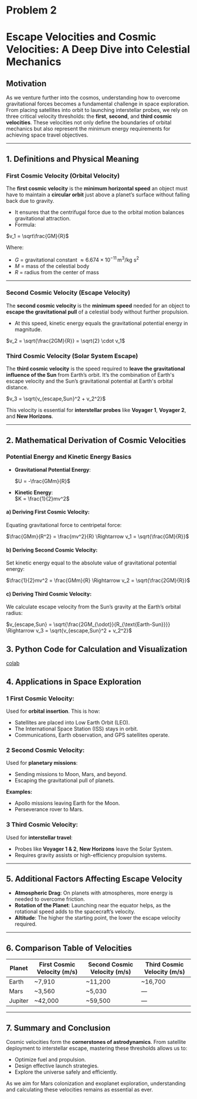 # Problem 2
#  Escape Velocities and Cosmic Velocities: A Deep Dive into Celestial Mechanics

##  Motivation

As we venture further into the cosmos, understanding how to overcome gravitational forces becomes a fundamental challenge in space exploration. From placing satellites into orbit to launching interstellar probes, we rely on three critical velocity thresholds: the **first**, **second**, and **third cosmic velocities**. These velocities not only define the boundaries of orbital mechanics but also represent the minimum energy requirements for achieving space travel objectives.

---

##  1. Definitions and Physical Meaning

###  First Cosmic Velocity (Orbital Velocity)

The **first cosmic velocity** is the **minimum horizontal speed** an object must have to maintain a **circular orbit** just above a planet’s surface without falling back due to gravity.

- It ensures that the centrifugal force due to the orbital motion balances gravitational attraction.
- Formula:


$v_1 = \sqrt\frac{GM}{R}$


Where:
- $G$ = gravitational constant $\approx 6.674 \times 10^{-11} \, \text{m}^3/\text{kg s}^2$
- $M$ = mass of the celestial body
- $R$ = radius from the center of mass

---

###  Second Cosmic Velocity (Escape Velocity)

The **second cosmic velocity** is the **minimum speed** needed for an object to **escape the gravitational pull** of a celestial body without further propulsion.

- At this speed, kinetic energy equals the gravitational potential energy in magnitude.


$v_2 = \sqrt{\frac{2GM}{R}} = \sqrt{2} \cdot v_1$



### Third Cosmic Velocity (Solar System Escape)

The **third cosmic velocity** is the speed required to **leave the gravitational influence of the Sun** from Earth’s orbit. It’s the combination of Earth's escape velocity and the Sun’s gravitational potential at Earth's orbital distance.


$v_3 = \sqrt{v_{escape,Sun}^2 + v_2^2}$

This velocity is essential for **interstellar probes** like **Voyager 1**, **Voyager 2**, and **New Horizons**.

---

##  2. Mathematical Derivation of Cosmic Velocities

###  Potential Energy and Kinetic Energy Basics

- **Gravitational Potential Energy**:  

  $U = -\frac{GMm}{R}$

- **Kinetic Energy**:  
  $K = \frac{1}{2}mv^2$

#### a) Deriving First Cosmic Velocity:

Equating gravitational force to centripetal force:


$\frac{GMm}{R^2} = \frac{mv^2}{R}
\Rightarrow v_1 = \sqrt{\frac{GM}{R}}$

#### b) Deriving Second Cosmic Velocity:

Set kinetic energy equal to the absolute value of gravitational potential energy:


$\frac{1}{2}mv^2 = \frac{GMm}{R}
\Rightarrow v_2 = \sqrt{\frac{2GM}{R}}$

#### c) Deriving Third Cosmic Velocity:

We calculate escape velocity from the Sun’s gravity at the Earth’s orbital radius:


$v_{escape,Sun} = \sqrt{\frac{2GM_{\odot}}{R_{\text{Earth-Sun}}}}
\Rightarrow v_3 = \sqrt{v_{escape,Sun}^2 + v_2^2}$



##  3. Python Code for Calculation and Visualization

[colab](https://colab.research.google.com/drive/1h-VNzmIFj1AFSlN-l5du5RRxNWZ-4oRp#scrollTo=ixjryC4oMsKb)


##  4. Applications in Space Exploration

### 1️ First Cosmic Velocity:
Used for **orbital insertion**. This is how:
- Satellites are placed into Low Earth Orbit (LEO).
- The International Space Station (ISS) stays in orbit.
- Communications, Earth observation, and GPS satellites operate.

### 2️ Second Cosmic Velocity:
Used for **planetary missions**:
- Sending missions to Moon, Mars, and beyond.
- Escaping the gravitational pull of planets.

**Examples:**
- Apollo missions leaving Earth for the Moon.
- Perseverance rover to Mars.

### 3️ Third Cosmic Velocity:
Used for **interstellar travel**:
- Probes like **Voyager 1 & 2**, **New Horizons** leave the Solar System.
- Requires gravity assists or high-efficiency propulsion systems.

---

##  5. Additional Factors Affecting Escape Velocity

- **Atmospheric Drag**: On planets with atmospheres, more energy is needed to overcome friction.
- **Rotation of the Planet**: Launching near the equator helps, as the rotational speed adds to the spacecraft’s velocity.
- **Altitude**: The higher the starting point, the lower the escape velocity required.

---

##  6. Comparison Table of Velocities

| Planet   | First Cosmic Velocity (m/s) | Second Cosmic Velocity (m/s) | Third Cosmic Velocity (m/s) |
|----------|------------------------------|-------------------------------|------------------------------|
| Earth    | ~7,910                       | ~11,200                       | ~16,700                      |
| Mars     | ~3,560                       | ~5,030                        | —                            |
| Jupiter  | ~42,000                      | ~59,500                       | —                            |

---

##  7. Summary and Conclusion

Cosmic velocities form the **cornerstones of astrodynamics**. From satellite deployment to interstellar escape, mastering these thresholds allows us to:
- Optimize fuel and propulsion.
- Design effective launch strategies.
- Explore the universe safely and efficiently.

As we aim for Mars colonization and exoplanet exploration, understanding and calculating these velocities remains as essential as ever.




